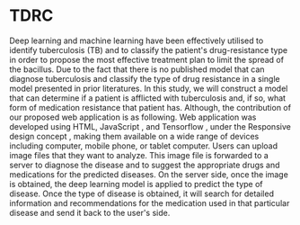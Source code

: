 # TDRC
Deep learning and machine learning have been effectively utilised to identify tuberculosis (TB) and to classify the patient's drug-resistance type in order to propose the most effective treatment plan to limit the spread of the bacillus. Due to the fact that there is no published model that can diagnose tuberculosis and classify the type of drug resistance in a single model presented in prior literatures. In this study, we will construct a model that can determine if a patient is afflicted with tuberculosis and, if so, what form of medication resistance that patient has. Although, the contribution of our proposed web application is as following. Web application was developed using HTML, JavaScript , and Tensorflow , under the Responsive design concept , making them available on a wide range of devices including computer, mobile phone, or tablet computer. Users can upload image files that they want to analyze. This image file is forwarded to a server to diagnose the disease and to suggest the appropriate drugs and medications for the predicted diseases. On the server side, once the image is obtained, the deep learning model is applied to predict the type of disease. Once the type of disease is obtained, it will search for detailed information and recommendations for the medication used in that particular disease and send it back to the user's side.
